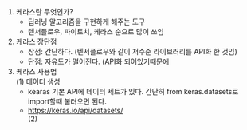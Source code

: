 1. 케라스란 무엇인가?
   - 딥러닝 알고리즘을 구현하게 해주는 도구
   - 텐서플로우, 파이토치, 케라스 순으로 많이 쓰임
2. 케라스 장단점
   - 장점: 간단하다. (텐서플로우와 같이 저수준 라이브러리를 API화 한 것임)
   - 단점: 자유도가 떨어진다. (API화 되어있기때문에 
3. 케라스 사용법  
  (1) 데이터 생성
    - kearas 기본 API에 데이터 세트가 있다. 간단히 from keras.datasets로 import할때 불러오면 된다.
    - https://keras.io/api/datasets/  
  (2) 
